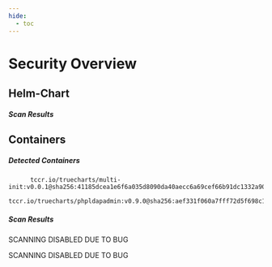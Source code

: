 ```yaml
---
hide:
  - toc
---
```


# Security Overview

<link href="https://truecharts.org/_static/trivy.css" type="text/css" rel="stylesheet" />

## Helm-Chart

##### Scan Results


## Containers

##### Detected Containers

          tccr.io/truecharts/multi-init:v0.0.1@sha256:41185dcea1e6f6a035d8090da40aecc6a69cef66b91dc1332a90c9d22861d367
          tccr.io/truecharts/phpldapadmin:v0.9.0@sha256:aef331f060a7fff72d5f698c1fb164bfeba64ec9295bb82d5fa982a40f756d4e

##### Scan Results

SCANNING DISABLED DUE TO BUG

SCANNING DISABLED DUE TO BUG
